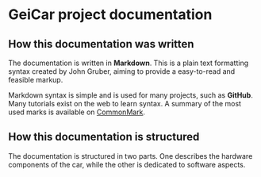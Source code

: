# GeiCar project documentation

## How this documentation was written

The documentation is written in **Markdown**. This is a plain text formatting syntax created by John Gruber, aiming to provide a easy-to-read and feasible markup.

Markdown syntax is simple and is used for many projects, such as **GitHub**. Many tutorials exist on the web to learn syntax. A summary of the most used marks is available on [CommonMark](https://commonmark.org/help/).

## How this documentation is structured

The documentation is structured in two parts. One describes the hardware components of the car, while the other is dedicated to software aspects.
